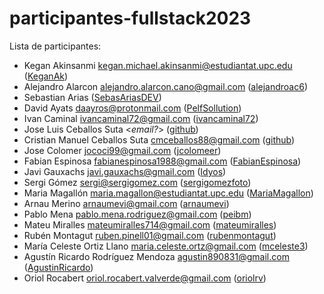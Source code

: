 # participantes-fullstack2023

Lista de participantes:
- Kegan Akinsanmi <kegan.michael.akinsanmi@estudiantat.upc.edu> ([KeganAk](https://github.com/KeganAk))
- Alejandro Alarcon <alejandro.alarcon.cano@gmail.com> ([alejandroac6](https://github.com/alejandroac6))
- Sebastian Arias ([SebasAriasDEV](https://github.com/SebasAriasDEV))
- David Ayats <daayros@protonmail.com> ([PelfSollution](https://github.com/PelfSollution))
- Ivan Caminal <ivancaminal72@gmail.com> ([ivancaminal72](https://github.com/ivancaminal72))
- Jose Luis Ceballos Suta <*email?*> ([github](https://github.com/Joshua030/))
- Cristian Manuel Ceballos Suta <cmceballos88@gmail.com> ([github](https://github.com/AmbroseKainGit))
- Jose Colomer <jococi99@gmail.com> ([jcolomeer](https://github.com/jcolomeer))
- Fabian Espinosa fabianespinosa1988@gmail.com ([FabianEspinosa](https://github.com/FabianEspinosa))
- Javi Gauxachs <javi.gauxachs@gmail.com> ([Idyos](https://github.com/Idyos))
- Sergi Gómez <sergi@sergigomez.com> ([sergigomezfoto](https://github.com/sergigomezfoto))
- Maria Magallón <maria.magallon@estudiantat.upc.edu> ([MariaMagallon](https://github.com/MariaMagallon))
- Arnau Merino <arnaumevi@gmail.com> ([arnaumevi](https://github.com/arnaumevi))
- Pablo Mena <pablo.mena.rodriguez@gmail.com> ([peibm](https://github.com/peibm))
- Mateu Miralles <mateumiralles714@gmail.com> ([mateumiralles](https://github.com/mateumiralles))
- Rubén Montagut <ruben.pinell01@gmail.com> ([rubenmontagut](https://github.com/rubenmontagut))
- María Celeste Ortiz Llano <maria.celeste.ortz@gmail.com> ([mceleste3](https://github.com/mceleste3))
- Agustín Ricardo Rodríguez Mendoza <agustin890831@gmail.com> ([AgustinRicardo](https://github.com/AgustinRicardo))
- Oriol Rocabert <oriol.rocabert.valverde@gmail.com> ([oriolrv](https://github.com/OriolRV/postgraufullstack.git))
